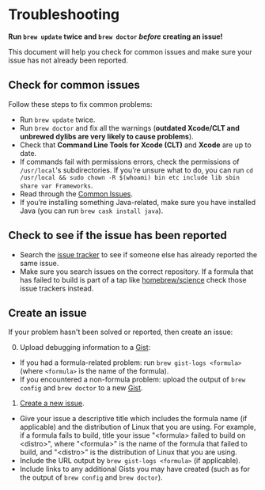 # Troubleshooting

**Run `brew update` twice and `brew doctor` *before* creating an issue!**

This document will help you check for common issues and make sure your issue has not already been reported.

## Check for common issues

Follow these steps to fix common problems:

* Run `brew update` twice.
* Run `brew doctor` and fix all the warnings (**outdated Xcode/CLT and unbrewed dylibs are very likely to cause problems**).
* Check that **Command Line Tools for Xcode (CLT)** and **Xcode** are up to date.
* If commands fail with permissions errors, check the permissions of `/usr/local`'s subdirectories. If you’re unsure what to do, you can run `cd /usr/local && sudo chown -R $(whoami) bin etc include lib sbin share var Frameworks`.
* Read through the [Common Issues](Common-Issues.md).
* If you’re installing something Java-related, make sure you have installed Java (you can run `brew cask install java`).

## Check to see if the issue has been reported

* Search the [issue tracker](https://github.com/Linuxbrew/homebrew-core/issues) to see if someone else has already reported the same issue.
* Make sure you search issues on the correct repository. If a formula that has failed to build is part of a tap like [homebrew/science](https://github.com/Homebrew/homebrew-science/issues) check those issue trackers instead.

## Create an issue

If your problem hasn't been solved or reported, then create an issue:

0. Upload debugging information to a [Gist](https://gist.github.com):
  - If you had a formula-related problem: run `brew gist-logs <formula>` (where `<formula>` is the name of the formula).
  - If you encountered a non-formula problem: upload the output of `brew config` and `brew doctor` to a new [Gist](https://gist.github.com).
1. [Create a new issue](https://github.com/Linuxbrew/homebrew-core/issues/new).
  - Give your issue a descriptive title which includes the formula name (if applicable) and the distribution of Linux that you are using. For example, if a formula fails to build, title your issue "\<formula> failed to build on \<distro>", where "\<formula>" is the name of the formula that failed to build, and "\<distro>" is the distribution of Linux that you are using.
  - Include the URL output by `brew gist-logs <formula>` (if applicable).
  - Include links to any additional Gists you may have created (such as for the output of `brew config` and `brew doctor`).
